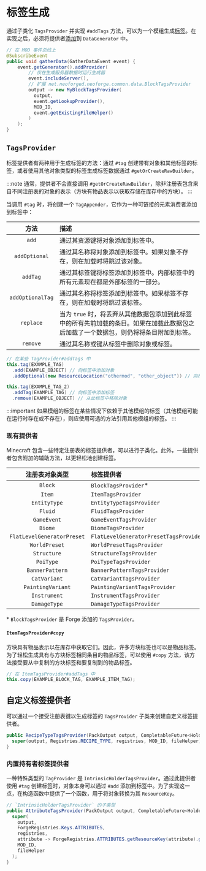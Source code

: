 标签生成
==============

通过子类化 `TagsProvider` 并实现 `#addTags` 方法，可以为一个模组生成[标签]。在实现之后，必须将提供者[添加][datagen]到 `DataGenerator` 中。

```java
// 在 MOD 事件总线上
@SubscribeEvent
public void gatherData(GatherDataEvent event) {
    event.getGenerator().addProvider(
        // 仅在生成服务器数据时运行生成器
        event.includeServer(),
        // 扩展 net.neoforged.neoforge.common.data.BlockTagsProvider
        output -> new MyBlockTagsProvider(
          output,
          event.getLookupProvider(),
          MOD_ID,
          event.getExistingFileHelper()
        )
    );
}
```

`TagsProvider`
--------------

标签提供者有两种用于生成标签的方法：通过 `#tag` 创建带有对象和其他标签的标签，或者使用其他对象类型的标签生成标签数据通过 `#getOrCreateRawBuilder`。

:::note
通常，提供者不会直接调用 `#getOrCreateRawBuilder`，除非注册表包含来自不同注册表的对象的表示（方块有物品表示以获取存储在库存中的方块）。
:::

当调用 `#tag` 时，将创建一个 `TagAppender`，它作为一种可链接的元素消费者添加到标签中：

方法           | 描述
:---:          | :---
`add`          | 通过其资源键将对象添加到标签中。
`addOptional`  | 通过其名称将对象添加到标签中。如果对象不存在，则在加载时将跳过该对象。
`addTag`       | 通过其标签键将标签添加到标签中。内部标签中的所有元素现在都是外部标签的一部分。
`addOptionalTag` | 通过其名称将标签添加到标签中。如果标签不存在，则在加载时将跳过该标签。
`replace`      | 当为 `true` 时，将丢弃从其他数据包添加到此标签中的所有先前加载的条目。如果在加载此数据包之后加载了一个数据包，则仍将将条目附加到标签。
`remove`       | 通过其名称或键从标签中删除对象或标签。

```java
// 在某些 TagProvider#addTags 中
this.tag(EXAMPLE_TAG)
  .add(EXAMPLE_OBJECT) // 向标签中添加对象
  .addOptional(new ResourceLocation("othermod", "other_object")) // 向标签中添加来自其他模组的对象

this.tag(EXAMPLE_TAG_2)
  .addTag(EXAMPLE_TAG) // 向标签中添加标签
  .remove(EXAMPLE_OBJECT) // 从此标签中移除对象
```

:::important
如果模组的标签在某些情况下依赖于其他模组的标签（其他模组可能在运行时存在或不存在），则应使用可选的方法引用其他模组的标签。
:::

### 现有提供者

Minecraft 包含一些特定注册表的标签提供者，可以进行子类化。此外，一些提供者包含附加的辅助方法，以更轻松地创建标签。

注册表对象类型         | 标签提供者
:---:                  | :---
`Block`                | `BlockTagsProvider`\*
`Item`                 | `ItemTagsProvider`
`EntityType`           | `EntityTypeTagsProvider`
`Fluid`                | `FluidTagsProvider`
`GameEvent`            | `GameEventTagsProvider`
`Biome`                | `BiomeTagsProvider`
`FlatLevelGeneratorPreset`   | `FlatLevelGeneratorPresetTagsProvider`
`WorldPreset`          | `WorldPresetTagsProvider`
`Structure`            | `StructureTagsProvider`
`PoiType`              | `PoiTypeTagsProvider`
`BannerPattern`        | `BannerPatternTagsProvider`
`CatVariant`           | `CatVariantTagsProvider`
`PaintingVariant`      | `PaintingVariantTagsProvider`
`Instrument`           | `InstrumentTagsProvider`
`DamageType`           | `DamageTypeTagsProvider`

\* `BlockTagsProvider` 是 Forge 添加的 `TagsProvider`。

#### `ItemTagsProvider#copy`

方块具有物品表示以在库存中获取它们。因此，许多方块标签也可以是物品标签。为了轻松生成具有与方块标签相同条目的物品标签，可以使用 `#copy` 方法，该方法接受要从中复制的方块标签和要复制到的物品标签。

```java
// 在 ItemTagsProvider#addTags 中
this.copy(EXAMPLE_BLOCK_TAG, EXAMPLE_ITEM_TAG);
```

自定义标签提供者
--------------------

可以通过一个接受注册表键以生成标签的 `TagsProvider` 子类来创建自定义标签提供者。

```java
public RecipeTypeTagsProvider(PackOutput output, CompletableFuture<HolderLookup.Provider> registries, ExistingFileHelper fileHelper) {
  super(output, Registries.RECIPE_TYPE, registries, MOD_ID, fileHelper);
}
```

### 内置持有者标签提供者

一种特殊类型的 `TagProvider` 是 `IntrinsicHolderTagsProvider`。通过此提供者使用 `#tag` 创建标签时，对象本身可以通过 `#add` 添加到标签中。为了实现这一点，在构造函数中提供了一个函数，用于将对象转换为其 `ResourceKey`。

```java
// `IntrinsicHolderTagsProvider` 的子类型
public AttributeTagsProvider(PackOutput output, CompletableFuture<HolderLookup.Provider> registries, ExistingFileHelper fileHelper) {
  super(
    output,
    ForgeRegistries.Keys.ATTRIBUTES,
    registries,
    attribute -> ForgeRegistries.ATTRIBUTES.getResourceKey(attribute).get(),
    MOD_ID,
    fileHelper
  );
}
```

[标签]: ../../resources/server/tags.md
[datagen]: ../index.md#数据提供者
[custom]: ../../concepts/registries.md#自定义注册表
